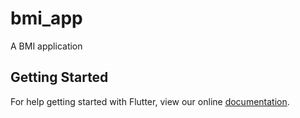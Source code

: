 # bmi_app

A BMI application

## Getting Started

For help getting started with Flutter, view our online
[documentation](https://flutter.io/).
